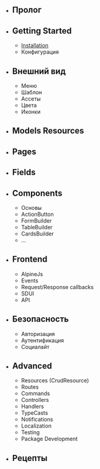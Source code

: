 - ## Пролог
- ## Getting Started
    - [Installation](/docs/{{version}}/installation)
    - Конфигурация
- ## Внешний вид
    - Меню
    - Шаблон
    - Ассеты
    - Цвета
    - Иконки
- ## Models Resources
- ## Pages
- ## Fields
- ## Components
    - Основы
    - ActionButton
    - FormBuilder
    - TableBuilder
    - CardsBuilder
    - ...
- ## Frontend
    - AlpineJs
    - Events
    - Request/Response callbacks
    - SDUI
    - API
- ## Безопасность
    - Авторизация
    - Аутентификация
    - Социалайт
- ## Advanced
    - Resources (CrudResource)
    - Routes
    - Commands
    - Controllers
    - Handlers
    - TypeCasts
    - Notifications
    - Localization
    - Testing
    - Package Development
- ## Рецепты
	
